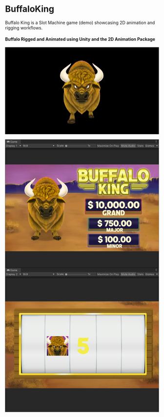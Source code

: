 # BuffaloKing
Buffalo King is a Slot Machine game (demo) showcasing 2D animation and rigging workflows.

#### Buffalo Rigged and Animated using Unity and the 2D Animation Package 
![](https://github.com/UnityTechnologies/BuffaloKing/blob/main/Recordings/running_003.gif)

![](https://github.com/UnityTechnologies/BuffaloKing/blob/main/Screenshots/BuffaloKing.PNG)

